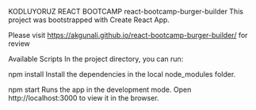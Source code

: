 KODLUYORUZ REACT BOOTCAMP react-bootcamp-burger-builder
This project was bootstrapped with Create React App.

Please visit https://akgunali.github.io/react-bootcamp-burger-builder/ for review

Available Scripts
In the project directory, you can run:

npm install
Install the dependencies in the local node_modules folder.

npm start
Runs the app in the development mode.
Open http://localhost:3000 to view it in the browser.
